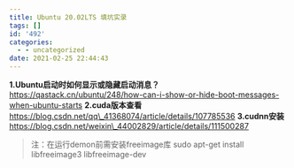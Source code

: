 ```yaml
---
title: Ubuntu 20.02LTS 填坑实录
tags: []
id: '492'
categories:
  - - uncategorized
date: 2021-02-25 22:44:43
---
```


**1.Ubuntu启动时如何显示或隐藏启动消息？** https://qastack.cn/ubuntu/248/how-can-i-show-or-hide-boot-messages-when-ubuntu-starts 
**2.cuda版本查看** https://blog.csdn.net/qq\_41368074/article/details/107785536 
**3.cudnn安装** https://blog.csdn.net/weixin\_44002829/article/details/111500287

> 注：在运行demon前需安装freeimage库 sudo apt-get install libfreeimage3 libfreeimage-dev